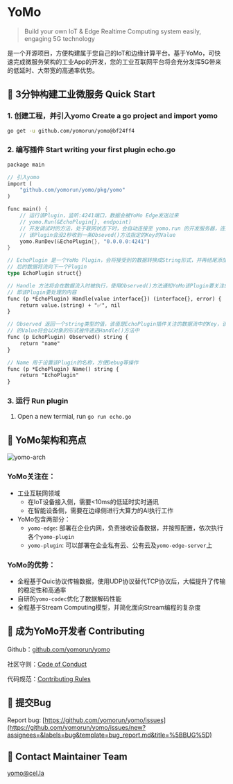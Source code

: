 # YoMo

> Build your own IoT & Edge Realtime Computing system easily, engaging 5G technology

是一个开源项目，方便构建属于您自己的IoT和边缘计算平台。基于YoMo，可快速完成微服务架构的工业App的开发，您的工业互联网平台将会充分发挥5G带来的低延时、大带宽的高通率优势。

## 🚀 3分钟构建工业微服务 Quick Start

### 1. 创建工程，并引入yomo Create a go project and import yomo

```bash
go get -u github.com/yomorun/yomo@bf24ff4
```

### 2. 编写插件 Start writing your first plugin echo.go

```rust
package main

// 引入yomo
import (
	"github.com/yomorun/yomo/pkg/yomo"
)

func main() {
	// 运行该Plugin，监听:4241端口，数据会被YoMo Edge发送过来
	// yomo.Run(&EchoPlugin{}, endpoint)
	// 开发调试时的方法，处于联网状态下时，会自动连接至 yomo.run 的开发服务器，连接成功后，
	// 该Plugin会没2秒收到一条Obseved()方法指定的Key的Value
	yomo.RunDev(&EchoPlugin{}, "0.0.0.0:4241")
}

// EchoPlugin 是一个YoMo Plugin，会将接受到的数据转换成String形式，并再结尾添加内容，修改
// 后的数据将流向下一个Plugin
type EchoPlugin struct{}

// Handle 方法将会在数据流入时被执行，使用Observed()方法通知YoMo该Plugin要关注的key，参数value
// 即该Plugin要处理的内容
func (p *EchoPlugin) Handle(value interface{}) (interface{}, error) {
	return value.(string) + "✅", nil
}

// Observed 返回一个string类型的值，该值是EchoPlugin插件关注的数据流中的Key，该数据流中Key对应
// 的Value将会以对象的形式被传递进Handle()方法中
func (p EchoPlugin) Observed() string {
	return "name"
}

// Name 用于设置该Plugin的名称，方便Debug等操作
func (p *EchoPlugin) Name() string {
	return "EchoPlugin"
}
```

### 3. 运行 Run plugin

1. Open a new termial, run `go run echo.go`

## 🌟 YoMo架构和亮点

![yomo-arch](https://yomo.run/yomo-arch.png)

### YoMo关注在：

- 工业互联网领域
	- 在IoT设备接入侧，需要<10ms的低延时实时通讯
	- 在智能设备侧，需要在边缘侧进行大算力的AI执行工作
- YoMo包含两部分：
	- `yomo-edge`: 部署在企业内网，负责接收设备数据，并按照配置，依次执行各个`yomo-plugin`
	- `yomo-plugin`: 可以部署在企业私有云、公有云及`yomo-edge-server`上

### YoMo的优势：

- 全程基于Quic协议传输数据，使用UDP协议替代TCP协议后，大幅提升了传输的稳定性和高通率
- 自研的`yomo-codec`优化了数据解码性能
- 全程基于Stream Computing模型，并简化面向Stream编程的复杂度

## 🦸 成为YoMo开发者 Contributing

Github：[github.com/yomorun/yomo](github.com/yomorun/yomo)

社区守则：[Code of Conduct](github.com/yomorun/yomo/blob/master/CODE_OF_CONDUCT.md)

代码规范：[Contributing Rules](github.com/yomorun/yomo/blob/master/CONTRIBUTING.md)

## 🐛 提交Bug

Report bug: [https://github.com/yomorun/yomo/issues](https://github.com/yomorun/yomo/issues/new?assignees=&labels=bug&template=bug_report.md&title=%5BBUG%5D)

## 🧙 Contact Maintainer Team

[yomo@cel.la](yomo@cel.la)
